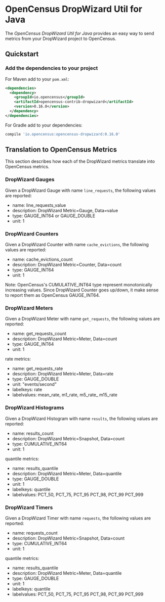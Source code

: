 # OpenCensus DropWizard Util for Java

The *OpenCensus DropWizard Util for Java* provides an easy way to send metrics from your DropWizard
project to OpenCensus.

## Quickstart

### Add the dependencies to your project

For Maven add to your `pom.xml`:
```xml
<dependencies>
  <dependency>
    <groupId>io.opencensus</groupId>
    <artifactId>opencensus-contrib-dropwizard</artifactId>
    <version>0.16.0</version>
  </dependency>
</dependencies>
```

For Gradle add to your dependencies:
```gradle
compile 'io.opencensus:opencensus-dropwizard:0.16.0'
```

## Translation to OpenCensus Metrics

This section describes how each of the DropWizard metrics translate into OpenCensus metrics.

### DropWizard Gauges

Given a DropWizard Gauge with name `line_requests`, the following values are reported:

* name: line_requests_value
* description: DropWizard Metric=Gauge, Data=value
* type: GAUGE_INT64 or GAUGE_DOUBLE
* unit: 1

### DropWizard Counters

Given a DropWizard Counter with name `cache_evictions`, the following values are reported:

* name: cache_evictions_count
* description: DropWizard Metric=Counter, Data=count
* type: GAUGE_INT64
* unit: 1

Note: OpenCensus's CUMULATIVE_INT64 type represent monotonically increasing values. Since
DropWizard Counter goes up/down, it make sense to report them as OpenCensus GAUGE_INT64.

### DropWizard Meters

Given a DropWizard Meter with name `get_requests`, the following values are reported:

* name: get_requests_count
* description: DropWizard Metric=Meter, Data=count
* type: GAUGE_INT64
* unit: 1

rate metrics:
* name: get_requests_rate
* description: DropWizard Metric=Meter, Data=rate
* type: GAUGE_DOUBLE
* unit: "events/second"
* labelkeys: rate
* labelvalues: mean_rate, m1_rate, m5_rate_ m15_rate

### DropWizard Histograms

Given a DropWizard Histogram with name `results`, the following values are reported:

* name: results_count
* description: DropWizard Metric=Snapshot, Data=count
* type: CUMULATIVE_INT64
* unit: 1

quantile metrics:
* name: results_quantile
* description: DropWizard Metric=Meter, Data=quantile
* type: GAUGE_DOUBLE
* unit: 1
* labelkeys: quantile
* labelvalues: PCT_50, PCT_75, PCT_95 PCT_98, PCT_99 PCT_999

### DropWizard Timers

Given a DropWizard Timer with name `requests`, the following values are reported:
* name: requests_count
* description: DropWizard Metric=Snapshot, Data=count
* type: CUMULATIVE_INT64
* unit: 1

quantile metrics:
* name: results_quantile
* description: DropWizard Metric=Meter, Data=quantile
* type: GAUGE_DOUBLE
* unit: 1
* labelkeys: quantile
* labelvalues: PCT_50, PCT_75, PCT_95 PCT_98, PCT_99 PCT_999

